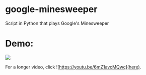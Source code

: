 # google-minesweeper
Script in Python that plays Google's Minesweeper

# Demo: 
![](https://media1.giphy.com/media/dZDX95SPojAL6rtStT/giphy.gif?cid=790b761118f926eb99788bfee3cd1d4025b336dcf409371c&rid=giphy.gif)

For a longer video, click ![https://youtu.be/6mZ1avcMQwc](here).
